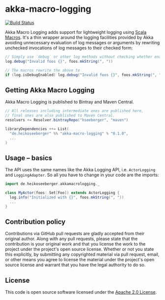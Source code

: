 # akka-macro-logging #

[![Build Status](https://travis-ci.org/hseeberger/akka-macro-logging.svg?branch=master)](https://travis-ci.org/hseeberger/akka-macro-logging)

Akka Macro Logging adds support for lightweight logging using [Scala Macros](http://scalamacros.org). It's a thin
wrapper around the logging facilities provided by Akka avoiding unnecessary evaluation of log messages or arguments by
rewriting unchecked invocations of log messages to their checked form:

``` scala
// Simply use `debug` or other log methods without checking whether enabled
log.debug("Invalid foos {}", foos.mkString(", "))

// The macros rewrite the above to
if (log.isDebugEnabled) log.debug("Invalid foos {}", foos.mkString(", "))
```

## Getting Akka Macro Logging

Akka Macro Logging is published to Bintray and Maven Central.

``` scala
// All releases including intermediate ones are published here,
// final ones are also published to Maven Central.
resolvers += Resolver.bintrayRepo("hseeberger", "maven")

libraryDependencies ++= List(
  "de.heikoseeberger" %% "akka-macro-logging" % "0.1.0",
  ...
)
```

## Usage – basics

The API uses the same names like the Akka Logging API, i.e. `ActorLogging` and `LoggingAdapter`. So all you have to
change in your code are the imports:

``` scala
import de.heikoseeberger.akkamacrologging._

class MyActor(foos: Set[Foo]) extends ActorLogging {
  log.info("Initialized with {}", foos.mkString(", "))
  ...
}
```

## Contribution policy ##

Contributions via GitHub pull requests are gladly accepted from their original author. Along with any pull requests, please state that the contribution is your original work and that you license the work to the project under the project's open source license. Whether or not you state this explicitly, by submitting any copyrighted material via pull request, email, or other means you agree to license the material under the project's open source license and warrant that you have the legal authority to do so.

## License ##

This code is open source software licensed under the [Apache 2.0 License]("http://www.apache.org/licenses/LICENSE-2.0.html").

